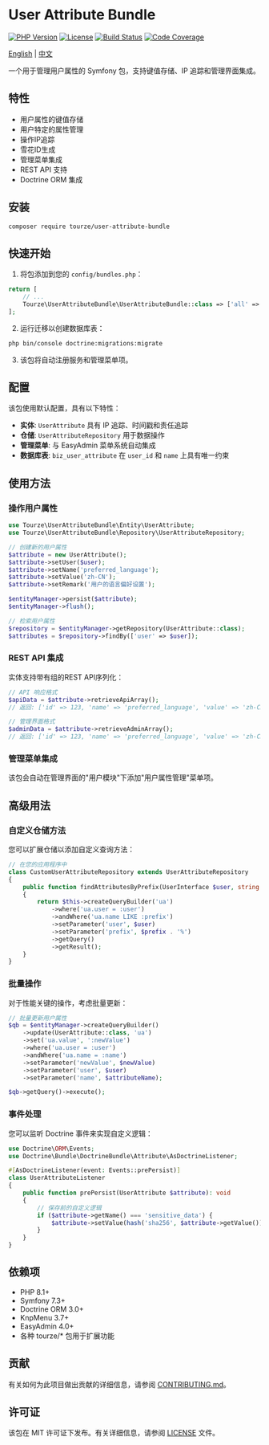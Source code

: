 # User Attribute Bundle

[![PHP Version](https://img.shields.io/badge/php-%5E8.1-787CB5)](https://php.net)
[![License](https://img.shields.io/badge/license-MIT-green)](LICENSE)
[![Build Status](https://img.shields.io/badge/build-passing-brightgreen)](https://github.com/tourze/php-monorepo)
[![Code Coverage](https://img.shields.io/badge/coverage-100%25-brightgreen)](https://github.com/tourze/php-monorepo)

[English](README.md) | [中文](README.zh-CN.md)

一个用于管理用户属性的 Symfony 包，支持键值存储、IP 追踪和管理界面集成。

## 特性

- 用户属性的键值存储
- 用户特定的属性管理
- 操作IP追踪
- 雪花ID生成
- 管理菜单集成
- REST API 支持
- Doctrine ORM 集成

## 安装

```bash
composer require tourze/user-attribute-bundle
```

## 快速开始

1. 将包添加到您的 `config/bundles.php`：

```php
return [
    // ...
    Tourze\UserAttributeBundle\UserAttributeBundle::class => ['all' => true],
];
```

2. 运行迁移以创建数据库表：

```bash
php bin/console doctrine:migrations:migrate
```

3. 该包将自动注册服务和管理菜单项。

## 配置

该包使用默认配置，具有以下特性：

- **实体**: `UserAttribute` 具有 IP 追踪、时间戳和责任追踪
- **仓储**: `UserAttributeRepository` 用于数据操作
- **管理菜单**: 与 EasyAdmin 菜单系统自动集成
- **数据库表**: `biz_user_attribute` 在 `user_id` 和 `name` 上具有唯一约束

## 使用方法

### 操作用户属性

```php
use Tourze\UserAttributeBundle\Entity\UserAttribute;
use Tourze\UserAttributeBundle\Repository\UserAttributeRepository;

// 创建新的用户属性
$attribute = new UserAttribute();
$attribute->setUser($user);
$attribute->setName('preferred_language');
$attribute->setValue('zh-CN');
$attribute->setRemark('用户的语言偏好设置');

$entityManager->persist($attribute);
$entityManager->flush();

// 检索用户属性
$repository = $entityManager->getRepository(UserAttribute::class);
$attributes = $repository->findBy(['user' => $user]);
```

### REST API 集成

实体支持带有组的REST API序列化：

```php
// API 响应格式
$apiData = $attribute->retrieveApiArray();
// 返回: ['id' => 123, 'name' => 'preferred_language', 'value' => 'zh-CN']

// 管理界面格式
$adminData = $attribute->retrieveAdminArray();
// 返回: ['id' => 123, 'name' => 'preferred_language', 'value' => 'zh-CN', 'remark' => '用户偏好']
```

### 管理菜单集成

该包会自动在管理界面的"用户模块"下添加"用户属性管理"菜单项。

## 高级用法

### 自定义仓储方法

您可以扩展仓储以添加自定义查询方法：

```php
// 在您的应用程序中
class CustomUserAttributeRepository extends UserAttributeRepository
{
    public function findAttributesByPrefix(UserInterface $user, string $prefix): array
    {
        return $this->createQueryBuilder('ua')
            ->where('ua.user = :user')
            ->andWhere('ua.name LIKE :prefix')
            ->setParameter('user', $user)
            ->setParameter('prefix', $prefix . '%')
            ->getQuery()
            ->getResult();
    }
}
```

### 批量操作

对于性能关键的操作，考虑批量更新：

```php
// 批量更新用户属性
$qb = $entityManager->createQueryBuilder()
    ->update(UserAttribute::class, 'ua')
    ->set('ua.value', ':newValue')
    ->where('ua.user = :user')
    ->andWhere('ua.name = :name')
    ->setParameter('newValue', $newValue)
    ->setParameter('user', $user)
    ->setParameter('name', $attributeName);

$qb->getQuery()->execute();
```

### 事件处理

您可以监听 Doctrine 事件来实现自定义逻辑：

```php
use Doctrine\ORM\Events;
use Doctrine\Bundle\DoctrineBundle\Attribute\AsDoctrineListener;

#[AsDoctrineListener(event: Events::prePersist)]
class UserAttributeListener
{
    public function prePersist(UserAttribute $attribute): void
    {
        // 保存前的自定义逻辑
        if ($attribute->getName() === 'sensitive_data') {
            $attribute->setValue(hash('sha256', $attribute->getValue()));
        }
    }
}
```

## 依赖项

- PHP 8.1+
- Symfony 7.3+
- Doctrine ORM 3.0+
- KnpMenu 3.7+
- EasyAdmin 4.0+
- 各种 tourze/* 包用于扩展功能

## 贡献

有关如何为此项目做出贡献的详细信息，请参阅 [CONTRIBUTING.md](CONTRIBUTING.md)。

## 许可证

该包在 MIT 许可证下发布。有关详细信息，请参阅 [LICENSE](LICENSE) 文件。
